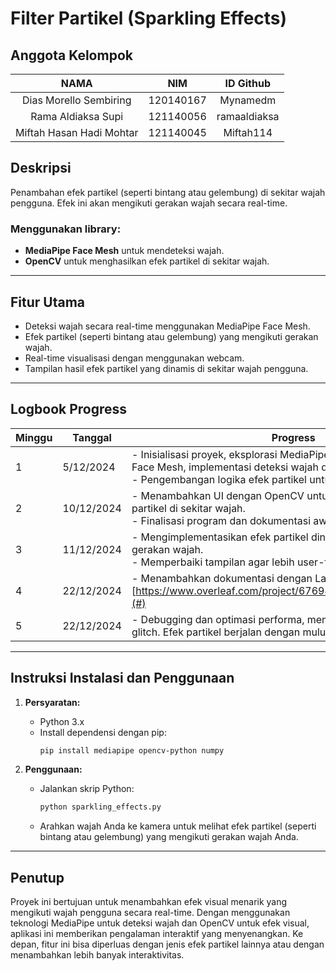 # Filter Partikel (Sparkling Effects)

## Anggota Kelompok
NAMA                     | NIM                  |ID Github
:----------------------: | :-----------------: | :---------------:
Dias Morello Sembiring   | 120140167           | Mynamedm
Rama Aldiaksa Supi       | 121140056           | ramaaldiaksa
Miftah Hasan Hadi Mohtar | 121140045           | Miftah114

## Deskripsi
Penambahan efek partikel (seperti bintang atau gelembung) di sekitar wajah pengguna. Efek ini akan mengikuti gerakan wajah secara real-time.

### Menggunakan library:
- **MediaPipe Face Mesh** untuk mendeteksi wajah.
- **OpenCV** untuk menghasilkan efek partikel di sekitar wajah.

---

## Fitur Utama
- Deteksi wajah secara real-time menggunakan MediaPipe Face Mesh.
- Efek partikel (seperti bintang atau gelembung) yang mengikuti gerakan wajah.
- Real-time visualisasi dengan menggunakan webcam.
- Tampilan hasil efek partikel yang dinamis di sekitar wajah pengguna.

---

## Logbook Progress

| **Minggu** | **Tanggal**   | **Progress**                                                                                                                                                               |
|------------|---------------|---------------------------------------------------------------------------------------------------------------------------------------------------------------------------|
| 1          | 5/12/2024    | - Inisialisasi proyek, eksplorasi MediaPipe, studi dokumentasi API Face Mesh, implementasi deteksi wajah dan landmark wajah. <br> - Pengembangan logika efek partikel untuk mengikuti wajah. |
| 2          | 10/12/2024    | - Menambahkan UI dengan OpenCV untuk menampilkan efek partikel di sekitar wajah. <br> - Finalisasi program dan dokumentasi awal proyek. |
| 3          | 11/12/2024    | - Mengimplementasikan efek partikel dinamis dengan mengikuti gerakan wajah. <br> - Memperbaiki tampilan agar lebih user-friendly dan menarik. |
| 4          | 22/12/2024    | - Menambahkan dokumentasi dengan LaTeX untuk laporan proyek. [https://www.overleaf.com/project/676944b98ced759900e75834](#) |
| 5          | 22/12/2024    | - Debugging dan optimasi performa, memastikan tidak ada bug dan glitch. Efek partikel berjalan dengan mulus mengikuti gerakan wajah. |

---

## Instruksi Instalasi dan Penggunaan

1. **Persyaratan:**
   - Python 3.x
   - Install dependensi dengan pip:
     ```bash
     pip install mediapipe opencv-python numpy
     ```

2. **Penggunaan:**
   - Jalankan skrip Python:
     ```bash
     python sparkling_effects.py
     ```
   - Arahkan wajah Anda ke kamera untuk melihat efek partikel (seperti bintang atau gelembung) yang mengikuti gerakan wajah Anda.

---

## Penutup

Proyek ini bertujuan untuk menambahkan efek visual menarik yang mengikuti wajah pengguna secara real-time. Dengan menggunakan teknologi MediaPipe untuk deteksi wajah dan OpenCV untuk efek visual, aplikasi ini memberikan pengalaman interaktif yang menyenangkan. Ke depan, fitur ini bisa diperluas dengan jenis efek partikel lainnya atau dengan menambahkan lebih banyak interaktivitas.

